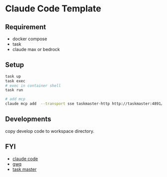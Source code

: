 # Claude Code Template

## Requirement
- docker compose
- task
- claude max or bedrock

## Setup
```bash
task up
task exec
# exec in container shell
task run

# add mcp
claude mcp add  --transport sse taskmaster-http http://taskmaster:4891/sse
```

## Developments
copy develop code to workspace directory.

## FYI
- [claude code](https://github.com/anthropics/claude-code)
- [gwq](https://github.com/d-kuro/gwq)
- [task master](https://github.com/eyaltoledano/claude-task-master)